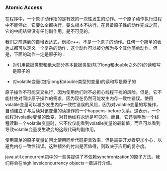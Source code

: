### Atomic Access

在程序中，一个原子动作指的是有效的一次性发生的动作。一个原子动作执行过程中不能停止，它要么全都执行，要么根本不执行。在具备原子性的动作完成之前，它的中间结果没有任何副作用，是不可见的。

我们之前遇到的自增表达式，例如c++，不是一个原子的动作。任何一个简单的表达式都可以定义一个复杂的动作，这个动作可以被分解为多个其他简单动作。但是，下面的动作一定是原子的：

* 对引用数据类型和绝大部分基本数据类型(除了long和double之外的)的读和写是原子的

* 对volatile变量(包括long和double类型的变量)的读和写是原子的


原子操作不可能交叉执行，因为使用他们时不必担心线程干扰的风险。但是，它不能杜绝对同步原子操作的需求，因为现在仍然可能发生内存一致性错误。使用volatile变量可以减少发生内存一致性错误的风险，因为对volatile变量的写操作，自动建立了与后续对该变量的读操作的一个happens-before关系。这表示，一个线程对volatile变量的改变，对其他线程永远是可见的。而且，它还表明当一个线程读取一个volatile变量时，它不仅仅能看到volatile变量的最新值，而且可以看到导致volatile变量发生改变的这段代码的副作用。

使用简单的原子变量访问比使用同步代码更具效率，但是需要开发者更加小心，以避免内存一致性错误。这种额外的付出是否值得，则取决于应用的复杂度。

java.util.concurrent包中的一些类提供了不依赖synchronization的原子方法。我们将会在high levelconcurrency objects一章进行介绍。























